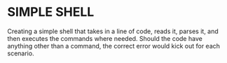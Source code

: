 # SIMPLE SHELL

Creating a simple shell that takes in a line of code, reads it, parses it, and then executes the commands where needed. Should the code have anything other than a command, the correct error would kick out for each scenario.

